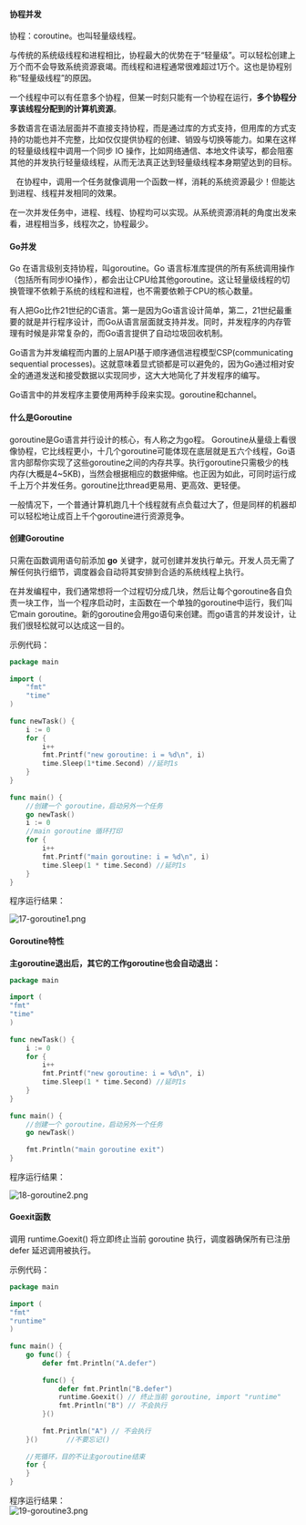 
<a name="b3e0d295"></a>
#### 协程并发

协程：coroutine。也叫轻量级线程。

与传统的系统级线程和进程相比，协程最大的优势在于“轻量级”。可以轻松创建上万个而不会导致系统资源衰竭。而线程和进程通常很难超过1万个。这也是协程别称“轻量级线程”的原因。

一个线程中可以有任意多个协程，但某一时刻只能有一个协程在运行，**多个协程分享该线程分配到的计算机资源**。

多数语言在语法层面并不直接支持协程，而是通过库的方式支持，但用库的方式支持的功能也并不完整，比如仅仅提供协程的创建、销毁与切换等能力。如果在这样的轻量级线程中调用一个同步 IO 操作，比如网络通信、本地文件读写，都会阻塞其他的并发执行轻量级线程，从而无法真正达到轻量级线程本身期望达到的目标。

    在协程中，调用一个任务就像调用一个函数一样，消耗的系统资源最少！但能达到进程、线程并发相同的效果。

在一次并发任务中，进程、线程、协程均可以实现。从系统资源消耗的角度出发来看，进程相当多，线程次之，协程最少。

<a name="1786334a"></a>
#### Go并发

Go 在语言级别支持协程，叫goroutine。Go 语言标准库提供的所有系统调用操作（包括所有同步IO操作），都会出让CPU给其他goroutine。这让轻量级线程的切换管理不依赖于系统的线程和进程，也不需要依赖于CPU的核心数量。

有人把Go比作21世纪的C语言。第一是因为Go语言设计简单，第二，21世纪最重要的就是并行程序设计，而Go从语言层面就支持并发。同时，并发程序的内存管理有时候是非常复杂的，而Go语言提供了自动垃圾回收机制。

Go语言为并发编程而内置的上层API基于顺序通信进程模型CSP(communicating sequential processes)。这就意味着显式锁都是可以避免的，因为Go通过相对安全的通道发送和接受数据以实现同步，这大大地简化了并发程序的编写。

Go语言中的并发程序主要使用两种手段来实现。goroutine和channel。

<a name="9d9d63a8"></a>
#### 什么是Goroutine

goroutine是Go语言并行设计的核心，有人称之为go程。 Goroutine从量级上看很像协程，它比线程更小，十几个goroutine可能体现在底层就是五六个线程，Go语言内部帮你实现了这些goroutine之间的内存共享。执行goroutine只需极少的栈内存(大概是4~5KB)，当然会根据相应的数据伸缩。也正因为如此，可同时运行成千上万个并发任务。goroutine比thread更易用、更高效、更轻便。

一般情况下，一个普通计算机跑几十个线程就有点负载过大了，但是同样的机器却可以轻松地让成百上千个goroutine进行资源竞争。

<a name="f4c3e9d9"></a>
#### 创建Goroutine

只需在函数调⽤语句前添加 **go** 关键字，就可创建并发执⾏单元。开发⼈员无需了解任何执⾏细节，调度器会自动将其安排到合适的系统线程上执行。

在并发编程中，我们通常想将一个过程切分成几块，然后让每个goroutine各自负责一块工作，当一个程序启动时，主函数在一个单独的goroutine中运行，我们叫它main goroutine。新的goroutine会用go语句来创建。而go语言的并发设计，让我们很轻松就可以达成这一目的。

示例代码：

```go
package main
 
import (
    "fmt"
    "time"
)
 
func newTask() {
    i := 0
    for {
        i++
        fmt.Printf("new goroutine: i = %d\n", i)
        time.Sleep(1*time.Second) //延时1s
    }
}
 
func main() {
    //创建一个 goroutine，启动另外一个任务
    go newTask()
    i := 0
    //main goroutine 循环打印
    for {
        i++
        fmt.Printf("main goroutine: i = %d\n", i)
        time.Sleep(1 * time.Second) //延时1s
    }
}
```

程序运行结果：

![17-goroutine1.png](https://cdn.nlark.com/yuque/0/2022/png/26269664/1650606551844-c366cdf6-65a3-486b-b0fe-44a883fc3be2.png#clientId=u0f8bac32-8247-4&from=drop&id=u2ed20106&originHeight=280&originWidth=346&originalType=binary&ratio=1&rotation=0&showTitle=false&size=95553&status=done&style=none&taskId=u85b3ca4a-3a00-4d3b-b27f-d23654e186c&title=)

<a name="75087dcd"></a>
#### Goroutine特性

**主goroutine退出后，其它的工作goroutine也会自动退出：**

```go
package main
 
import (
"fmt"
"time"
)
 
func newTask() {
    i := 0
    for {
        i++
        fmt.Printf("new goroutine: i = %d\n", i)
        time.Sleep(1 * time.Second) //延时1s
    }
}
 
func main() {
    //创建一个 goroutine，启动另外一个任务
    go newTask()
 
    fmt.Println("main goroutine exit")
}
```

程序运行结果：


![18-goroutine2.png](https://cdn.nlark.com/yuque/0/2022/png/26269664/1650606565060-7d898cf4-73b3-4f05-9003-a0f1b9ffdec1.png#clientId=u0f8bac32-8247-4&from=drop&id=u3eb18f09&originHeight=70&originWidth=328&originalType=binary&ratio=1&rotation=0&showTitle=false&size=33900&status=done&style=none&taskId=ue85100cc-b104-4fad-ac3e-d031b9a4fba&title=)
<a name="f0725ad6"></a>
#### Goexit函数

调用 runtime.Goexit() 将立即终止当前 goroutine 执⾏，调度器确保所有已注册 defer 延迟调用被执行。

示例代码：

```go
package main
 
import (
"fmt"
"runtime"
)
 
func main() {
    go func() {
        defer fmt.Println("A.defer")
 
        func() {
            defer fmt.Println("B.defer")
            runtime.Goexit() // 终止当前 goroutine, import "runtime"
            fmt.Println("B") // 不会执行
        }()
 
        fmt.Println("A") // 不会执行
    }()       //不要忘记()
 
    //死循环，目的不让主goroutine结束
    for {
    }
}
```

程序运行结果：<br />![19-goroutine3.png](https://cdn.nlark.com/yuque/0/2022/png/26269664/1650606578172-b517aae3-cb68-4fa5-9bfa-a1eca86c58ce.png#clientId=u0f8bac32-8247-4&from=drop&id=ue3414d52&originHeight=68&originWidth=118&originalType=binary&ratio=1&rotation=0&showTitle=false&size=14786&status=done&style=none&taskId=u3e7efa29-e05c-403e-b564-e5246a12770&title=)

